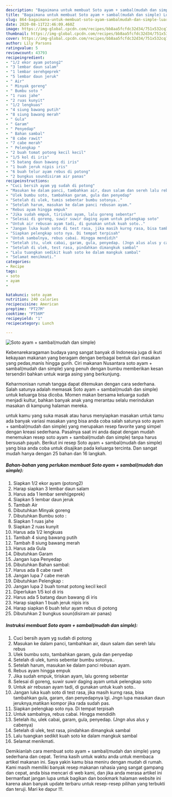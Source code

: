 ```yaml
---
description: "Bagaimana untuk membuat Soto ayam + sambal(mudah dan simple) Luar biasa"
title: "Bagaimana untuk membuat Soto ayam + sambal(mudah dan simple) Luar biasa"
slug: 864-bagaimana-untuk-membuat-soto-ayam-sambalmudah-dan-simple-luar-biasa
date: 2020-08-11T22:46:09.460Z
image: https://img-global.cpcdn.com/recipes/bb8aa5fcfdc32d34/751x532cq70/soto-ayam-sambalmudah-dan-simple-foto-resep-utama.jpg
thumbnail: https://img-global.cpcdn.com/recipes/bb8aa5fcfdc32d34/751x532cq70/soto-ayam-sambalmudah-dan-simple-foto-resep-utama.jpg
cover: https://img-global.cpcdn.com/recipes/bb8aa5fcfdc32d34/751x532cq70/soto-ayam-sambalmudah-dan-simple-foto-resep-utama.jpg
author: Lily Parsons
ratingvalue: 5
reviewcount: 43793
recipeingredient:
- "1/2 ekor ayam potong2"
- "3 lembar daun salam"
- "1 lembar serehgeprek"
- "5 lembar daun jeruk"
- " Air"
- " Minyak goreng"
- " Bumbu soto "
- "1 ruas jahe"
- "2 ruas kunyit"
- "1/2 lengkuas"
- "4 siung bawang putih"
- "8 siung bawang merah"
- " Gula"
- " Garam"
- " Penyedap"
- " Bahan sambal"
- "8 cabe rawit"
- "7 cabe merah"
- " Pelengkap "
- "2 buah tomat potong kecil kecil"
- "1/5 kol di iris"
- "5 batang daun bawang di iris"
- "1 buah jeruk nipis iris"
- "6 buah telur ayam rebus di potong"
- "2 bungkus soundisiram air panas"
recipeinstructions:
- "Cuci bersih ayam yg sudah di potong"
- "Masukan ke dalam panci, tambahkan air, daun salam dan sereh lalu rebus"
- "Ulek bumbu soto, tambahkan garam, gula dan penyedap"
- "Setelah di ulek, tumis sebentar bumbu sotonya.."
- "Setelah harum, masukan ke dalam panci rebusan ayam."
- "Rebus ayam hingga empuk"
- "Jika sudah empuk, tiriskan ayam, lalu goreng sebentar"
- "Selesai di goreng, suwir suwir daging ayam untuk pelengkap soto"
- "Untuk air rebusan ayam tadi, di gunakan untuk kuah soto.."
- "Jangan luka kuah soto di test rasa, jika masih kurng rasa, bisa tambahkan gula, garam, dan penyedapnya lgi. Jngn lupa masukan daun jeruknya,matikan kompor jika rada sudah pas."
- "Siapkan pelengkap soto nya. Di tempat terpisah"
- "Untuk sambalnya, rebus cabai. Hingga mendidih"
- "Setelah itu, ulek cabai, garam, gula, penyedap. (Jngn alus alus y cabenya)"
- "Setelah di ulek, test rasa, pindahkan dimangkuk sambal"
- "Lalu tuangkan sedikit kuah soto ke dalam mangkuk sambal"
- "Selamat menikmati."
categories:
- Recipe
tags:
- soto
- ayam
- 

katakunci: soto ayam  
nutrition: 240 calories
recipecuisine: American
preptime: "PT27M"
cooktime: "PT56M"
recipeyield: "1"
recipecategory: Lunch

---
```



![Soto ayam + sambal(mudah dan simple)](https://img-global.cpcdn.com/recipes/bb8aa5fcfdc32d34/751x532cq70/soto-ayam-sambalmudah-dan-simple-foto-resep-utama.jpg)

Kebenarekaragaman budaya yang sangat banyak di Indonesia juga di ikuti kekayaan makanan yang beragam dengan berbagai bentuk dari masakan yang pedas,manis hingga gurih. Ciri makanan Nusantara soto ayam + sambal(mudah dan simple) yang penuh dengan bumbu memberikan kesan tersendiri bahkan untuk warga asing yang berkunjung.


Keharmonisan rumah tangga dapat ditemukan dengan cara sederhana. Salah satunya adalah memasak Soto ayam + sambal(mudah dan simple) untuk keluarga bisa dicoba. Momen makan bersama keluarga sudah menjadi kultur, bahkan banyak anak yang merantau selalu merindukan masakan di kampung halaman mereka.



untuk kamu yang suka masak atau harus menyiapkan masakan untuk tamu ada banyak variasi masakan yang bisa anda coba salah satunya soto ayam + sambal(mudah dan simple) yang merupakan resep favorite yang simpel dengan kreasi sederhana. Pasalnya saat ini anda dapat dengan mudah menemukan resep soto ayam + sambal(mudah dan simple) tanpa harus bersusah payah.
Berikut ini resep Soto ayam + sambal(mudah dan simple) yang bisa anda coba untuk disajikan pada keluarga tercinta. Dan sangat mudah hanya dengan 25 bahan dan 16 langkah.


<!--inarticleads1-->

##### Bahan-bahan yang perlukan membuat Soto ayam + sambal(mudah dan simple):

1. Siapkan 1/2 ekor ayam (potong2)
1. Harap siapkan 3 lembar daun salam
1. Harus ada 1 lembar sereh(geprek)
1. Siapkan 5 lembar daun jeruk
1. Tambah  Air
1. Dibutuhkan  Minyak goreng
1. Dibutuhkan  Bumbu soto :
1. Siapkan 1 ruas jahe
1. Siapkan 2 ruas kunyit
1. Harus ada 1/2 lengkuas
1. Tambah 4 siung bawang putih
1. Tambah 8 siung bawang merah
1. Harus ada  Gula
1. Dibutuhkan  Garam
1. Jangan lupa  Penyedap
1. Dibutuhkan  Bahan sambal:
1. Harus ada 8 cabe rawit
1. Jangan lupa 7 cabe merah
1. Dibutuhkan  Pelengkap :
1. Jangan lupa 2 buah tomat potong kecil kecil
1. Diperlukan 1/5 kol di iris
1. Harus ada 5 batang daun bawang di iris
1. Harap siapkan 1 buah jeruk nipis iris
1. Harap siapkan 6 buah telur ayam rebus di potong
1. Dibutuhkan 2 bungkus soun(disiram air panas)




<!--inarticleads2-->

##### Instruksi membuat  Soto ayam + sambal(mudah dan simple):

1. Cuci bersih ayam yg sudah di potong
1. Masukan ke dalam panci, tambahkan air, daun salam dan sereh lalu rebus
1. Ulek bumbu soto, tambahkan garam, gula dan penyedap
1. Setelah di ulek, tumis sebentar bumbu sotonya..
1. Setelah harum, masukan ke dalam panci rebusan ayam.
1. Rebus ayam hingga empuk
1. Jika sudah empuk, tiriskan ayam, lalu goreng sebentar
1. Selesai di goreng, suwir suwir daging ayam untuk pelengkap soto
1. Untuk air rebusan ayam tadi, di gunakan untuk kuah soto..
1. Jangan luka kuah soto di test rasa, jika masih kurng rasa, bisa tambahkan gula, garam, dan penyedapnya lgi. Jngn lupa masukan daun jeruknya,matikan kompor jika rada sudah pas.
1. Siapkan pelengkap soto nya. Di tempat terpisah
1. Untuk sambalnya, rebus cabai. Hingga mendidih
1. Setelah itu, ulek cabai, garam, gula, penyedap. (Jngn alus alus y cabenya)
1. Setelah di ulek, test rasa, pindahkan dimangkuk sambal
1. Lalu tuangkan sedikit kuah soto ke dalam mangkuk sambal
1. Selamat menikmati.




Demikianlah cara membuat soto ayam + sambal(mudah dan simple) yang sederhana dan cepat. Terima kasih untuk waktu anda untuk membaca artikel makanan ini. Saya yakin kamu bisa meniru dengan mudah di rumah. Kami masih memiliki banyak resep makanan rahasia yang sangat gampang dan cepat, anda bisa mencari di web kami, dan jika anda merasa artikel ini bermanfaat jangan lupa untuk bagikan dan bookmark halaman website ini karena akan banyak update terbaru untuk resep-resep pilihan yang terbukti dan teruji. Mari ke dapur !!!. 

